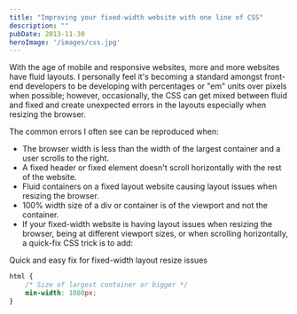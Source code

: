 ```yaml
---
title: "Improving your fixed-width website with one line of CSS"
description: ""
pubDate: 2013-11-30
heroImage: '/images/css.jpg'
---
```


With the age of mobile and responsive websites, more and more websites have fluid layouts. I personally feel it's becoming a standard amongst front-end developers to be developing with percentages or "em" units over pixels when possible; however, occasionally, the CSS can get mixed between fluid and fixed and create unexpected errors in the layouts especially when resizing the browser.

The common errors I often see can be reproduced when:

- The browser width is less than the width of the largest container and a user scrolls to the right.
- A fixed header or fixed element doesn't scroll horizontally with the rest of the website.
- Fluid containers on a fixed layout website causing layout issues when resizing the browser.
- 100% width size of a div or container is of the viewport and not the container.
- If your fixed-width website is having layout issues when resizing the browser, being at different viewport sizes, or when scrolling horizontally, a quick-fix CSS trick is to add:

Quick and easy fix for fixed-width layout resize issues

```css
html {
    /* Size of largest container or bigger */
    min-width: 1080px;
}
```

